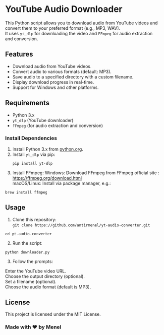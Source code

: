 # YouTube Audio Downloader

This Python script allows you to download audio from YouTube videos and convert them to your preferred format (e.g., MP3, WAV).  
 It uses `yt_dlp` for downloading the video and `FFmpeg` for audio extraction and conversion.

## Features

- Download audio from YouTube videos.
- Convert audio to various formats (default: MP3).
- Save audio to a specified directory with a custom filename.
- Display download progress in real-time.
- Support for Windows and other platforms.

## Requirements

- Python 3.x
- `yt_dlp` (YouTube downloader)
- `FFmpeg` (for audio extraction and conversion)

### Install Dependencies

1. Install Python 3.x from [python.org](https://www.python.org/).
2. Install `yt_dlp` via pip:
   ```
   pip install yt-dlp
   ```
3. Install FFmpeg:
Windows: Download FFmpeg from FFmpeg official site : 
https://ffmpeg.org/download.html  
macOS/Linux: Install via package manager, e.g.:
```
brew install ffmpeg
   ```

## Usage  
1. Clone this repository:  
```git clone https://github.com/antirmenel/yt-audio-converter.git```    

```cd yt-audio-converter```

2. Run the script:

```
python downloader.py

```
3. Follow the prompts:

Enter the YouTube video URL.  
Choose the output directory (optional).  
Set a filename (optional).  
Choose the audio format (default is MP3).  


## License
This project is licensed under the MIT License.

### Made with ❤️ by Menel



